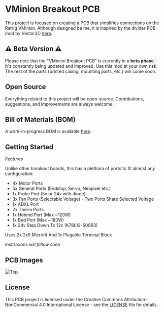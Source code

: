 # VMinion Breakout PCB

This project is focused on creating a PCB that simplifies connections on the Ratrig VMinion. Although designed be me, it is inspired by the divider PCB mod by Vector3D [here](https://github.com/AdamV3D/RR-V-Minion-Mods/tree/main/V3D%20Divider%20PCB). 

## :warning: Beta Version :warning:
Please note that the "VMinion Breakout PCB" is currently in a **beta phase**. It's constantly being updated and improved. Use this mod at your own risk. The rest of the parts (printed casing, mounting parts, etc.) will come soon.

## Open Source
Everything related to this project will be open-source. Contributions, suggestions, and improvements are always welcome.

## Bill of Materials (BOM)
A work-in-progress BOM is available [here](https://docs.google.com/spreadsheets/d/1l2unTY74QwLAbzYWbJA4JIBaFDDriVfRlH6mz4mGnKs/edit?usp=sharing).

## Getting Started
*Features*

Unlike other breakout boards, this has a plethora of ports to fit almost any configuration:

- 4x Motor Ports
- 5x General Ports (Endstop, Servo, Neopixel etc.)
- 1x Probe Port (5v or 24v with diode)
- 3x Fan Ports (Selectable Voltage) - Two Ports Share Selected Voltage
- 1x ADXL Port
- 2x Therm Ports
- 1x Hotend Port (Max ~120W)
- 1x Bed Port (Max ~180W)
- 1x 24v Step Down To 12v (K78L12-500R3)

Uses 2x 2x9 Microfit And 1x Plugable Terminal Block

*Instrucions will follow soon*

## PCB Images
![Top](https://github.com/aadisalimani/VMinion-Breakout-PCB/assets/50782076/b66109ba-253c-4d51-95f8-e0f17ad43db4)


## License
This PCB project is licensed under the Creative Commons Attribution-NonCommercial 4.0 International License - see the [LICENSE](LICENSE) file for details.



